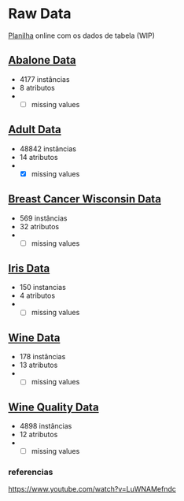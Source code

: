 # Raw Data

[Planilha](https://docs.google.com/spreadsheets/d/1wZaiO_AeL9jSK8vC1ECI-aGfr7l-37uKzIdM__cwAlI/edit?usp=sharing) online com os dados de tabela (WIP)

## [Abalone Data](http://archive.ics.uci.edu/ml/datasets/Abalone)
 - 4177 instâncias
 - 8 atributos
 - - [ ] missing values
 
## [Adult Data](http://archive.ics.uci.edu/ml/datasets/Adult)
 - 48842 instâncias
 - 14 atributos
 - - [x] missing values

## [Breast Cancer Wisconsin Data](http://archive.ics.uci.edu/ml/datasets/Breast+Cancer+Wisconsin+%28Diagnostic%29)
 - 569 instâncias
 - 32 atributos
 - - [ ] missing values

## [Iris Data](http://archive.ics.uci.edu/ml/datasets/Iris)
 - 150 instancias
 - 4 atributos
 - - [ ] missing values
  
## [Wine Data](http://archive.ics.uci.edu/ml/datasets/Wine)
 - 178 instâncias
 - 13 atributos
 - - [ ] missing values
 
## [Wine Quality Data](http://archive.ics.uci.edu/ml/datasets/Wine+Quality)
 - 4898 instâncias
 - 12 atributos
 - - [ ] missing values
  
### referencias
https://www.youtube.com/watch?v=LuWNAMefndc

